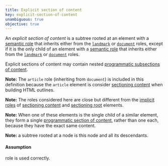```yaml
---
title: Explicit section of content
key: explicit-section-of-content
unambiguous: true
objective: true
---
```


An _explicit section of content_ is a subtree rooted at an element with a [semantic role][] that inherits either from the [`landmark`][landmark] or [`document`][document] roles, except if it is the only child of an element with a [semantic role][] that inherits either from the [`landmark`][landmark] or [`document`][document] roles.

Explicit sections of content may contain nested [programmatic subsections of content][programmatic section of content].

**Note:** The `article` role (inheriting from `document`) is included in this definition because the `article` element is consider [sectioning content][] when building HTML outlines.

**Note:** The roles considered here are close but different from the [implicit roles][] of [sectioning content][] and [sectioning root][] elements.

**Note:** When one of these elements is the single child of a similar element, they form a single [programmatic section of content][], rather than one each, because they have the exact same content.

**Note:** a subtree rooted at a node is this node and all its descendants.

#### Assumption

role is used correctly.

[document]: https://www.w3.org/TR/wai-aria-1.1/#document 'The document role'
[implicit roles]: #implicit-role 'Definition of implicit role'
[landmark]: https://www.w3.org/TR/wai-aria-1.1/#landmark 'The landmark role'
[programmatic section of content]: #programmatic-section-of-content 'Definition of programmatic section of content'
[sectioning content]: https://html.spec.whatwg.org/multipage/dom.html#sectioning-content 'Definition of sectioning content'
[sectioning root]: https://html.spec.whatwg.org/multipage/sections.html#sectioning-root 'Definition of sectioning root'
[semantic role]: #semantic-role 'Definition of semantic role'
